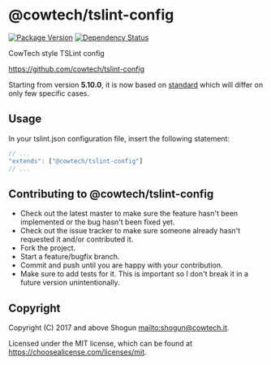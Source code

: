 # @cowtech/tslint-config

[![Package Version](https://img.shields.io/npm/v/@cowtech/tslint-config.svg)](https://npmjs.com/package/@cowtech/tslint-config)
[![Dependency Status](https://img.shields.io/gemnasium/github.com/cowtech/tslint-config.svg)](https://gemnasium.com/github.com/cowtech/tslint-config)

CowTech style TSLint config

https://github.com/cowtech/tslint-config

Starting from version **5.10.0**, it is now based on [standard](https://standardjs.com/) which will differ on only few specific cases.

## Usage

In your tslint.json configuration file, insert the following statement:

```typescript
// ...
"extends": ["@cowtech/tslint-config"]
// ...
```

## Contributing to @cowtech/tslint-config

- Check out the latest master to make sure the feature hasn't been implemented or the bug hasn't been fixed yet.
- Check out the issue tracker to make sure someone already hasn't requested it and/or contributed it.
- Fork the project.
- Start a feature/bugfix branch.
- Commit and push until you are happy with your contribution.
- Make sure to add tests for it. This is important so I don't break it in a future version unintentionally.

## Copyright

Copyright (C) 2017 and above Shogun <mailto:shogun@cowtech.it>.

Licensed under the MIT license, which can be found at https://choosealicense.com/licenses/mit.
